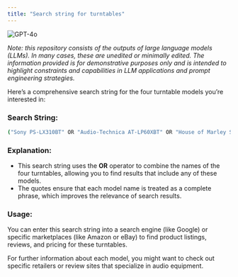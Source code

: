 ```yaml
---
title: "Search string for turntables"
---
```

![GPT-4o](https://img.shields.io/badge/GPT--4o-3333FF?style=for-the-badge&logo=openai&logoColor=white)



*Note: this repository consists of the outputs of large language models (LLMs). In many cases, these are unedited or minimally edited. The information provided is for demonstrative purposes only and is intended to highlight constraints and capabilities in LLM applications and prompt engineering strategies.*


Here’s a comprehensive search string for the four turntable models you’re interested in:

### Search String:
```bash
("Sony PS-LX310BT" OR "Audio-Technica AT-LP60XBT" OR "House of Marley Stir It Up" OR "ANGELS HORN High Fidelity Vinyl Record Player")
```

### Explanation:
- This search string uses the **OR** operator to combine the names of the four turntables, allowing you to find results that include any of these models.
- The quotes ensure that each model name is treated as a complete phrase, which improves the relevance of search results.

### Usage:
You can enter this search string into a search engine (like Google) or specific marketplaces (like Amazon or eBay) to find product listings, reviews, and pricing for these turntables. 

For further information about each model, you might want to check out specific retailers or review sites that specialize in audio equipment.